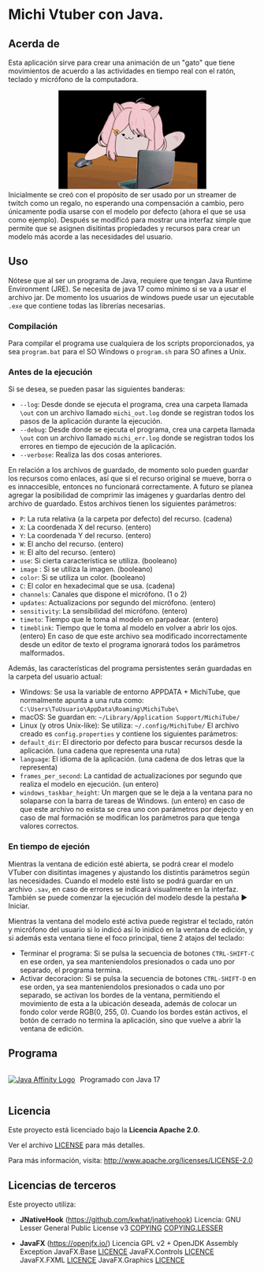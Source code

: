 Michi Vtuber con Java.
======================

## Acerda de
Esta aplicación sirve para crear una animación de un "gato" que tiene movimientos de acuerdo a las actividades en tiempo real con el ratón, teclado y micrófono de la computadora.
<div style="text-align:center;">
  <img src="./res/example.gif" alt="Gif de cómo se ve el programa" width="300" height="200">
</div>
Inicialmente se creó con el propósito de ser usado por un streamer de twitch como un regalo, no esperando una compensación a cambio, pero únicamente podía usarse con el modelo por defecto (ahora el que se usa como ejemplo). Después se modificó para mostrar una interfaz simple que permite que se asignen disitintas propiedades y recursos para crear un modelo más acorde a las necesidades del usuario.

## Uso
Nótese que al ser un programa de Java, requiere que tengan Java Runtime Environment (JRE). Se necesita de java 17 como mínimo si se va a usar el archivo jar. De momento los usuarios de windows puede usar un ejecutable `.exe` que contiene todas las librerías necesarias.

### Compilación
Para compilar el programa use cualquiera de los scripts proporcionados, ya sea `program.bat` para el SO Windows o `program.sh` para SO afines a Unix.

### Antes de la ejecución
Si se desea, se pueden pasar las siguientes banderas:
 * `--log`: Desde donde se ejecuta el programa, crea una carpeta llamada `\out` con un archivo llamado `michi_out.log` donde se registran todos los pasos de la aplicación durante la ejecución.
 * `--debug`: Desde donde se ejecuta el programa, crea una carpeta llamada `\out` con un archivo llamado `michi_err.log` donde se registran todos los errores en tiempo de ejecución de la aplicación.
 * `--verbose`: Realiza las dos cosas anteriores.

En relación a los archivos de guardado, de momento solo pueden guardar los recursos como enlaces, así que si el recurso original se mueve, borra o es innaccesible, entonces no funcionará correctamente. A futuro se planea agregar la posibilidad de comprimir las imágenes y guardarlas dentro del archivo de guardado.
Estos archivos tienen los siguientes parámetros:
 * `P`: La ruta relativa (a la carpeta por defecto) del recurso. (cadena)
 * `X`: La coordenada X del recurso. (entero)
 * `Y`: La coordenada Y del recurso. (entero)
 * `W`: El ancho del recurso. (entero)
 * `H`: El alto del recurso. (entero)
 * `use`: Si cierta característica se utiliza. (booleano)
 * `image` : Si se utiliza la imagen. (booleano)
 * `color`: Si se utiliza un color. (booleano)
 * `C`: El color en hexadecimal que se usa. (cadena)
 * `channels`: Canales que dispone el micrófono. (1 o 2)
 * `updates`: Actualizacions por segundo del micrófono. (entero)
 * `sensitivity`: La sensibilidad del micrófono. (entero)
 * `timeto`: Tiempo que le toma al modelo en parpadear. (entero)
 * `timeblink`: Tiempo que le toma al modelo en volver a abrir los ojos. (entero)
 En caso de que este archivo sea modificado incorrectamente desde un editor de texto el programa ignorará todos los parámetros malformados.

Además, las características del programa persistentes serán guardadas en la carpeta del usuario actual:
 * Windows: Se usa la variable de entorno APPDATA + MichiTube, que normalmente apunta a una ruta como: `C:\Users\TuUsuario\AppData\Roaming\MichiTube\`
 * macOS: Se guardan en: `~/Library/Application Support/MichiTube/`
 * Linux (y otros Unix-like): Se utiliza: `~/.config/MichiTube/`
El archivo creado es `config.properties` y contiene los siguientes parámetros:
 * `default_dir`: El directorio por defecto para buscar recursos desde la aplicación. (una cadena que representa una ruta)
 * `language`: El idioma de la aplicación. (una cadena de dos letras que la representa)
 * `frames_per_second`: La cantidad de actualizaciones por segundo que realiza el modelo en ejecución. (un entero)
 * `windows_taskbar_height`: Un margen que se le deja a la ventana para no solaparse con la barra de tareas de Windows. (un entero)
 en caso de que este archivo no exista se crea uno con parámetros por dejecto y en caso de mal formación se modifican los parámetros para que tenga valores correctos.

### En tiempo de ejeción
Mientras la ventana de edición esté abierta, se podrá crear el modelo VTuber con disitintas imagenes y ajustando los distintis parámetros según las necesidades. Cuando el modelo esté listo se podrá guardar en un archivo `.sav`, en caso de errores se indicará visualmente en la interfaz. También se puede comenzar la ejecución del modelo desde la pestaña ▶ Iniciar.

Mientras la ventana del modelo esté activa puede registrar el teclado, ratón y micrófono del usuario si lo indicó así lo inidicó en la ventana de edición, y si además esta ventana tiene el foco principal, tiene 2 atajos del teclado:
 * Terminar el programa: Si se pulsa la secuencia de botones `CTRL-SHIFT-C` en ese orden, ya sea manteniendolos presionados o cada uno por separado, el programa termina.
 * Activar decoracion: Si se pulsa la secuencia de botones `CTRL-SHIFT-D` en ese orden, ya sea manteniendolos presionados o cada uno por separado, se activan los bordes de la ventana, permitiendo el movimiento de esta a la ubicación deseada, además de colocar un fondo color verde RGB(0, 255, 0).
Cuando los bordes están activos, el botón de cerrado no termina la aplicación, sino que vuelve a abrir la ventana de edición.

## Programa
<div style="display: flex; align-items: center;">
  <a href="https://dev.java">
    <img src="https://dev.java/assets/images/java-affinity-logo-icode-lg.png" alt="Java Affinity Logo" width="70px" />
  </a>
  <p style="margin-left: 10px;">Programado con Java 17</p>
</div>

## Licencia
Este proyecto está licenciado bajo la **Licencia Apache 2.0**.

Ver el archivo [LICENSE](LICENSE) para más detalles.

Para más información, visita: http://www.apache.org/licenses/LICENSE-2.0

## Licencias de terceros
Este proyecto utiliza:

- **JNativeHook** (https://github.com/kwhat/jnativehook)
  Licencia: GNU Lesser General Public License v3
  [COPYING](legal/jnativehook-2.2.2/COPYING.md)
  [COPYING.LESSER](legal/jnativehook-2.2.2/COPYING.LESSER.md)

- **JavaFX** (https://openjfx.io/)
  Licencia GPL v2 + OpenJDK Assembly Exception
  JavaFX.Base [LICENCE](legal/javafx-17.0.15/javafx.base/LICENSE)
  JavaFX.Controls [LICENCE](legal/javafx-17.0.15/javafx.controls/LICENSE)
  JavaFX.FXML [LICENCE](legal/javafx-17.0.15/javafx.fxml/LICENSE)
  JavaFX.Graphics [LICENCE](legal/javafx-17.0.15/javafx.graphics/LICENSE)
